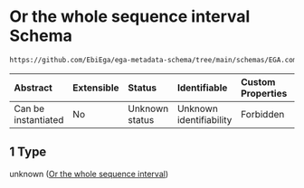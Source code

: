 # Or the whole sequence interval Schema

```txt
https://github.com/EbiEga/ega-metadata-schema/tree/main/schemas/EGA.common-definitions.json#/definitions/sequence_coordinates/anyOf/1
```



| Abstract            | Extensible | Status         | Identifiable            | Custom Properties | Additional Properties | Access Restrictions | Defined In                                                                                           |
| :------------------ | :--------- | :------------- | :---------------------- | :---------------- | :-------------------- | :------------------ | :--------------------------------------------------------------------------------------------------- |
| Can be instantiated | No         | Unknown status | Unknown identifiability | Forbidden         | Allowed               | none                | [EGA.common-definitions.json\*](../../../schemas/EGA.common-definitions.json "open original schema") |

## 1 Type

unknown ([Or the whole sequence interval](ega-12-definitions-sequence-coordinates-anyof-or-the-whole-sequence-interval.md))

